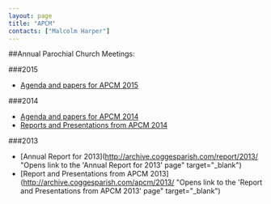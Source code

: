 ```yaml
---
layout: page
title: "APCM"
contacts: ["Malcolm Harper"]
---
```

##Annual Parochial Church Meetings:

###2015
* [Agenda and papers for APCM 2015](./2015/ "Opens link to the 'Agenda and papers for APCM 2015' page")

###2014
* [Agenda and papers for APCM 2014](./2014/agenda.html "Opens link to the 'Agenda and papers for APCM 2014' page")
* [Reports and Presentations from APCM 2014](./2014/index.html "Opens link to the 'Reports and Presentations from APCM 2014' page")

###2013
* [Annual Report for 2013](http://archive.coggesparish.com/report/2013/ "Opens link to the 'Annual Report for 2013' page" target="_blank")
* [Report and Presentations from APCM 2013](http://archive.coggesparish.com/apcm/2013/ "Opens link to the 'Report and Presentations from APCM 2013' page" target="_blank")

